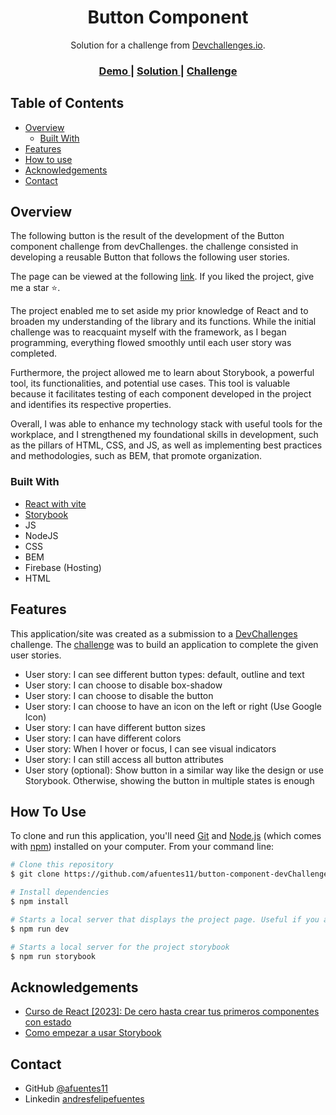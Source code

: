<!-- Please update value in the {}  -->

<h1 align="center">Button Component</h1>

<div align="center">
   Solution for a challenge from  <a href="http://devchallenges.io" target="_blank">Devchallenges.io</a>.
</div>

<div align="center">
  <h3>
    <a href="https://buttoncomponentdev.web.app/?path=/docs/example-button--docs">
      Demo
    </a>
    <span> | </span>
    <a href="https://devchallenges.io/solutions/rzN7bHl8VAXLm8Ohdo5d">
      Solution
    </a>
    <span> | </span>
    <a href="https://devchallenges.io/challenges/ohgVTyJCbm5OZyTB2gNY">
      Challenge
    </a>
  </h3>
</div>

<!-- TABLE OF CONTENTS -->

## Table of Contents

- [Overview](#overview)
  - [Built With](#built-with)
- [Features](#features)
- [How to use](#how-to-use)
- [Acknowledgements](#acknowledgements)
- [Contact](#contact)

<!-- OVERVIEW -->

## Overview

The following button is the result of the development of the Button component challenge from devChallenges. the challenge consisted in developing a reusable Button that follows the following user stories.

The page can be viewed at the following [link](https://buttoncomponentdev.web.app/). If you liked the project, give me a star ⭐.

The project enabled me to set aside my prior knowledge of React and to broaden my understanding of the library and its functions. While the initial challenge was to reacquaint myself with the framework, as I began programming, everything flowed smoothly until each user story was completed.

Furthermore, the project allowed me to learn about Storybook, a powerful tool, its functionalities, and potential use cases. This tool is valuable because it facilitates testing of each component developed in the project and identifies its respective properties.

Overall, I was able to enhance my technology stack with useful tools for the workplace, and I strengthened my foundational skills in development, such as the pillars of HTML, CSS, and JS, as well as implementing best practices and methodologies, such as BEM, that promote organization.


### Built With

- [React with vite](https://vitejs.dev/guide/)
- [Storybook](https://storybook.js.org/)
- JS
- NodeJS
- CSS
- BEM
- Firebase (Hosting)
- HTML
 

## Features

<!-- List the features of your application or follow the template. Don't share the figma file here :) -->

This application/site was created as a submission to a [DevChallenges](https://devchallenges.io/) challenge. The [challenge](https://devchallenges.io/challenges/ohgVTyJCbm5OZyTB2gNY) was to build an application to complete the given user stories.

- User story: I can see different button types: default, outline and text
- User story: I can choose to disable box-shadow
- User story: I can choose to disable the button
- User story: I can choose to have an icon on the left or right (Use Google Icon)
- User story: I can have different button sizes
- User story: I can have different colors
- User story: When I hover or focus, I can see visual indicators
- User story: I can still access all button attributes
- User story (optional): Show button in a similar way like the design or use Storybook. Otherwise, showing the button in multiple states is enough

## How To Use

To clone and run this application, you'll need [Git](https://git-scm.com) and [Node.js](https://nodejs.org/en/download/) (which comes with [npm](http://npmjs.com)) installed on your computer. From your command line:

```bash
# Clone this repository
$ git clone https://github.com/afuentes11/button-component-devChallenges.git

# Install dependencies
$ npm install

# Starts a local server that displays the project page. Useful if you are going to make changes to the component.
$ npm run dev

# Starts a local server for the project storybook
$ npm run storybook

```

## Acknowledgements

<!-- This section should list any articles or add-ons/plugins that helps you to complete the project. This is optional but it will help you in the future. For example -->

- [Curso de React [2023]: De cero hasta crear tus primeros componentes con estado](https://www.youtube.com/watch?v=7iobxzd_2wY&t=2820s)
- [Como empezar a usar Storybook](https://www.youtube.com/watch?v=qNxpWRExlds)


## Contact

- GitHub [@afuentes11](https://github.com/afuentes11)
- Linkedin [andresfelipefuentes](https://www.linkedin.com/in/andresfuentesmartinez/)

